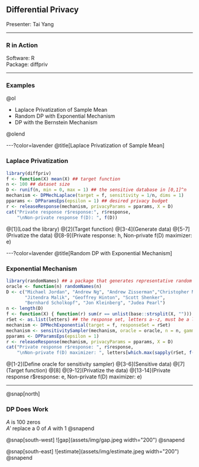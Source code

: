 ## Differential Privacy

Presenter: Tai Yang


---

### R in Action

Software: R <br />
Package: diffpriv

---

### Examples

@ol

- Laplace Privatization of Sample Mean
- Random DP with Exponential Mechanism
- DP with the Bernstein Mechanism

@olend

---?color=lavender
@title[Laplace Privatization of Sample Mean]

### Laplace Privatization

```r
library(diffpriv)
f <- function(X) mean(X) ## target function
n <- 100 ## dataset size
D <- runif(n, min = 0, max = 1) ## the sensitive database in [0,1]^n
mechanism <- DPMechLaplace(target = f, sensitivity = 1/n, dims = 1)
pparams <- DPParamsEps(epsilon = 1) ## desired privacy budget
r <- releaseResponse(mechanism, privacyParams = pparams, X = D)
cat("Private response r$response:", r$response,
    "\nNon-private response f(D): ", f(D))
```

@[1](Load the library)
@[2](Target function)
@[3-4](Generate data)
@[5-7](Privatize the data)
@[8-9](Private response: h, Non-private f\(D\) maximizer: e)


---?color=lavender
@title[Random DP with Exponential Mechanism]

### Exponential Mechanism

```r
library(randomNames) ## a package that generates representative random names
oracle <- function(n) randomNames(n)
D <- c("Michael Jordan", "Andrew Ng", "Andrew Zisserman","Christopher Manning",
       "Jitendra Malik", "Geoffrey Hinton", "Scott Shenker",
       "Bernhard Scholkopf", "Jon Kleinberg", "Judea Pearl")
n <- length(D)
f <- function(X) { function(r) sum(r == unlist(base::strsplit(X, ""))) }
rSet <- as.list(letters) ## the response set, letters a--z, must be a list
mechanism <- DPMechExponential(target = f, responseSet = rSet)
mechanism <- sensitivitySampler(mechanism, oracle = oracle, n = n, gamma = 0.1)
pparams <- DPParamsEps(epsilon = 1)
r <- releaseResponse(mechanism, privacyParams = pparams, X = D)
cat("Private response r$response: ", r$response,
    "\nNon-private f(D) maximizer: ", letters[which.max(sapply(rSet, f(D)))])
```

@[1-2](Define oracle for sensitivity sampler)
@[3-6](Sensitive data)
@[7](Target function)
@[8]
@[9-12](Privatize the data)
@[13-14](Private response r$response: e, Non-private f\(D\) maximizer: e)

---
@snap[north]
### DP Does Work

$A$ is 100 zeros <br />
$A'$ replace a 0 of $A$ with 1
@snapend

@snap[south-west]
![gap](assets/img/gap.jpeg width="200")
@snapend

@snap[south-east]
![estimate](assets/img/estimate.jpeg width="200")
@snapend

